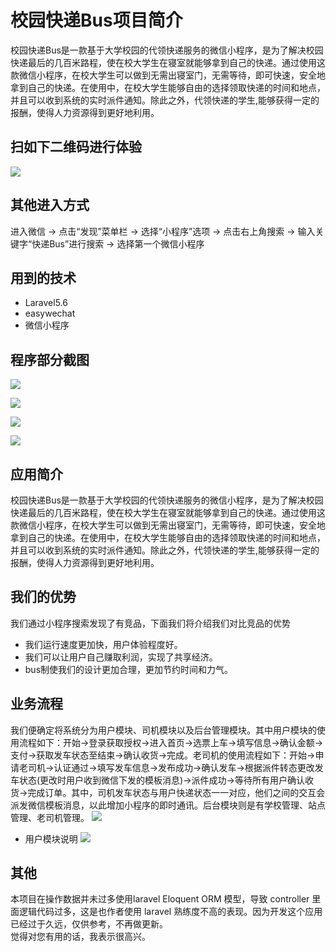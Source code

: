 
# 校园快递Bus项目简介

校园快递Bus是一款基于大学校园的代领快递服务的微信小程序，是为了解决校园快递最后的几百米路程，使在校大学生在寝室就能够拿到自己的快递。通过使用这款微信小程序，在校大学生可以做到无需出寝室门，无需等待，即可快速，安全地拿到自己的快递。在使用中，在校大学生能够自由的选择领取快递的时间和地点，并且可以收到系统的实时派件通知。除此之外，代领快递的学生,能够获得一定的报酬，使得人力资源得到更好地利用。
## 扫如下二维码进行体验

![](https://user-gold-cdn.xitu.io/2020/7/10/17338fcf1adc8768?w=1074&h=1084&f=png&s=549835)
## 其他进入方式
进入微信 -> 点击“发现”菜单栏  ->   选择“小程序”选项  ->    点击右上角搜索     -> 输入关键字“快递Bus”进行搜索  ->    选择第一个微信小程序

## 用到的技术
- Laravel5.6
- easywechat
- 微信小程序
## 程序部分截图

![](https://user-gold-cdn.xitu.io/2020/7/10/17339287218f716a?w=356&h=616&f=png&s=67463)

![](https://user-gold-cdn.xitu.io/2020/7/10/1733928970c4b50e?w=360&h=608&f=png&s=38053)

![](https://user-gold-cdn.xitu.io/2020/7/10/1733928b1b1ffa1f?w=364&h=606&f=png&s=34926)

![](https://user-gold-cdn.xitu.io/2020/7/10/1733928c7229e015?w=374&h=586&f=png&s=72159)




## 应用简介
校园快递Bus是一款基于大学校园的代领快递服务的微信小程序，是为了解决校园快递最后的几百米路程，使在校大学生在寝室就能够拿到自己的快递。通过使用这款微信小程序，在校大学生可以做到无需出寝室门，无需等待，即可快速，安全地拿到自己的快递。在使用中，在校大学生能够自由的选择领取快递的时间和地点，并且可以收到系统的实时派件通知。除此之外，代领快递的学生,能够获得一定的报酬，使得人力资源得到更好地利用。
## 我们的优势 <br>
我们通过小程序搜索发现了有竞品，下面我们将介绍我们对比竞品的优势
- 我们运行速度更加快，用户体验程度好。
- 我们可以让用户自己赚取利润，实现了共享经济。
- bus制使我们的设计更加合理，更加节约时间和力气。

## 业务流程
我们便确定将系统分为用户模块、司机模块以及后台管理模块。其中用户模块的使用流程如下：开始->登录获取授权->进入首页->选票上车->填写信息->确认金额->支付->获取发车状态至结束->确认收货->完成。老司机的使用流程如下：开始->申请老司机->认证通过->填写发车信息->发布成功->确认发车->根据派件转态更改发车状态(更改时用户收到微信下发的模板消息)->派件成功->等待所有用户确认收货->完成订单。其中，司机发车状态与用户快递状态一一对应，他们之间的交互会派发微信模板消息，以此增加小程序的即时通讯。后台模块则是有学校管理、站点管理、老司机管理。
![](https://user-gold-cdn.xitu.io/2020/7/10/1733926f473a9fff?w=720&h=442&f=png&s=51057)
- 用户模块说明
![](https://user-gold-cdn.xitu.io/2020/7/10/1733929cdc146b00?w=840&h=1026&f=png&s=352588)

## 其他
本项目在操作数据并未过多使用laravel Eloquent ORM 模型，导致 controller 里面逻辑代码过多，这是也作者使用 laravel 熟练度不高的表现。因为开发这个应用已经过于久远，仅供参考，不再做更新。
<br>
觉得对您有用的话，我表示很高兴。

